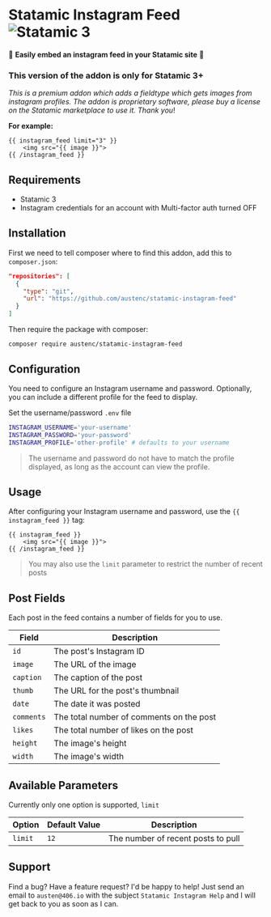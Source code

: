 # Statamic Instagram Feed ![Statamic 3](https://img.shields.io/badge/statamic-3-blue.svg?style=flat-square)

📸 **Easily embed an instagram feed in your Statamic site** 📸

### This version of the addon is only for Statamic 3+

_This is a premium addon which adds a fieldtype which gets images from instagram profiles.
The addon is proprietary software, please buy a license on the Statamic marketplace to use it. Thank you_!

**For example:**

```
{{ instagram_feed limit="3" }}
    <img src="{{ image }}">
{{ /instagram_feed }}
```

## Requirements

- Statamic 3
- Instagram credentials for an account with Multi-factor auth turned OFF

## Installation
First we need to tell composer where to find this addon, add this to `composer.json`:
```json
"repositories": [
  {
    "type": "git",
    "url": "https://github.com/austenc/statamic-instagram-feed"
  }
]
```
Then require the package with composer:

```
composer require austenc/statamic-instagram-feed
```

## Configuration

You need to configure an Instagram username and password. Optionally, you can
include a different profile for the feed to display.

Set the username/password `.env` file

```sh
INSTAGRAM_USERNAME='your-username'
INSTAGRAM_PASSWORD='your-password'
INSTAGRAM_PROFILE='other-profile' # defaults to your username
```

> The username and password do not have to match the profile displayed, as long as the account can view the profile.

## Usage

After configuring your Instagram username and password, use the `{{ instagram_feed }}` tag:

```
{{ instagram_feed }}
    <img src="{{ image }}">
{{ /instagram_feed }}
```

> You may also use the `limit` parameter to restrict the number of recent posts

## Post Fields

Each post in the feed contains a number of fields for you to use.

| Field      | Description                              |
| ---------- | ---------------------------------------- |
| `id`       | The post's Instagram ID                  |
| `image`    | The URL of the image                     |
| `caption`  | The caption of the post                  |
| `thumb`    | The URL for the post's thumbnail         |
| `date`     | The date it was posted                   |
| `comments` | The total number of comments on the post |
| `likes`    | The total number of likes on the post    |
| `height`   | The image's height                       |
| `width`    | The image's width                        |

## Available Parameters

Currently only one option is supported, `limit`

| Option  | Default Value | Description                        |
| ------- | ------------- | ---------------------------------- |
| `limit` | `12`          | The number of recent posts to pull |

## Support

Find a bug? Have a feature request? I'd be happy to help!
Just send an email to `austen@406.io` with the subject `Statamic Instagram Help` and I will get back to you as soon as I can.
